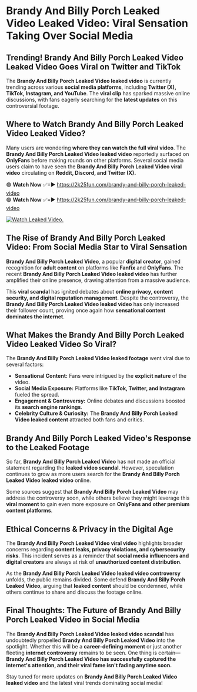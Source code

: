 # Brandy And Billy Porch Leaked Video Leaked Video: Viral Sensation Taking Over Social Media

## **Trending! Brandy And Billy Porch Leaked Video Leaked Video Goes Viral on Twitter and TikTok**
The **Brandy And Billy Porch Leaked Video leaked video** is currently trending across various **social media platforms**, including **Twitter (X), TikTok, Instagram, and YouTube**. The **viral clip** has sparked massive online discussions, with fans eagerly searching for the **latest updates** on this controversial footage.

## **Where to Watch Brandy And Billy Porch Leaked Video Leaked Video?**
Many users are wondering **where they can watch the full viral video**. The **Brandy And Billy Porch Leaked Video leaked video** reportedly surfaced on **OnlyFans** before making rounds on other platforms. Several social media users claim to have seen the **Brandy And Billy Porch Leaked Video viral video** circulating on **Reddit, Discord, and Twitter (X).**

🟢 **Watch Now** ✅=► https://2k25fun.com/brandy-and-billy-porch-leaked-video  
🟢 **Watch Now** ✅=► https://2k25fun.com/brandy-and-billy-porch-leaked-video  

[![Watch Leaked Video.](https://miro.medium.com/v2/resize:fit:828/format:webp/1*cilzJN44JGOrTw9NJCrNHA.gif "Watch Leaked Video")](https://2k25fun.com/brandy-and-billy-porch-leaked-video)

## **The Rise of Brandy And Billy Porch Leaked Video: From Social Media Star to Viral Sensation**
**Brandy And Billy Porch Leaked Video**, a popular **digital creator**, gained recognition for **adult content** on platforms like **Fanfix** and **OnlyFans**. The recent **Brandy And Billy Porch Leaked Video leaked video** has further amplified their online presence, drawing attention from a massive audience.

This **viral scandal** has ignited debates about **online privacy, content security, and digital reputation management**. Despite the controversy, the **Brandy And Billy Porch Leaked Video leaked video** has only increased their follower count, proving once again how **sensational content dominates the internet**.

## **What Makes the Brandy And Billy Porch Leaked Video Leaked Video So Viral?**
The **Brandy And Billy Porch Leaked Video leaked footage** went viral due to several factors:
- **Sensational Content:** Fans were intrigued by the **explicit nature** of the video.
- **Social Media Exposure:** Platforms like **TikTok, Twitter, and Instagram** fueled the spread.
- **Engagement & Controversy:** Online debates and discussions boosted its **search engine rankings**.
- **Celebrity Culture & Curiosity:** The **Brandy And Billy Porch Leaked Video leaked content** attracted both fans and critics.

## **Brandy And Billy Porch Leaked Video's Response to the Leaked Footage**
So far, **Brandy And Billy Porch Leaked Video** has not made an official statement regarding the **leaked video scandal**. However, speculation continues to grow as more users search for the **Brandy And Billy Porch Leaked Video leaked video** online.

Some sources suggest that **Brandy And Billy Porch Leaked Video** may address the controversy soon, while others believe they might leverage this **viral moment** to gain even more exposure on **OnlyFans and other premium content platforms**.

## **Ethical Concerns & Privacy in the Digital Age**
The **Brandy And Billy Porch Leaked Video viral video** highlights broader concerns regarding **content leaks, privacy violations, and cybersecurity risks**. This incident serves as a reminder that **social media influencers and digital creators** are always at risk of **unauthorized content distribution**.

As the **Brandy And Billy Porch Leaked Video leaked video controversy** unfolds, the public remains divided. Some defend **Brandy And Billy Porch Leaked Video**, arguing that **leaked content** should be condemned, while others continue to share and discuss the footage online.

## **Final Thoughts: The Future of Brandy And Billy Porch Leaked Video in Social Media**
The **Brandy And Billy Porch Leaked Video leaked video scandal** has undoubtedly propelled **Brandy And Billy Porch Leaked Video** into the spotlight. Whether this will be a **career-defining moment** or just another fleeting **internet controversy** remains to be seen. One thing is certain—**Brandy And Billy Porch Leaked Video has successfully captured the internet's attention, and their viral fame isn't fading anytime soon.**

Stay tuned for more updates on **Brandy And Billy Porch Leaked Video leaked video** and the latest viral trends dominating social media!